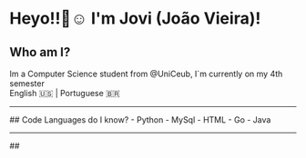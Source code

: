 
# Heyo!!👋☺️ I'm Jovi (João Vieira)! 

## Who am I?
Im a Computer Science student from @UniCeub, I`m currently on my 4th semester <br>
English :us: | Portuguese 🇧🇷

<hr>
## Code Languages do I know?
- Python
- MySql
- HTML
- Go
- Java

<hr>
## 
<!--
**Joviviz/Joviviz** is a ✨ _special_ ✨ repository because its `README.md` (this file) appears on your GitHub profile.

Here are some ideas to get you started:

- 🔭 I’m currently working on ...
- 🌱 I’m currently learning ...
- 👯 I’m looking to collaborate on ...
- 🤔 I’m looking for help with ...
- 💬 Ask me about ...
- 📫 How to reach me: ...
- 😄 Pronouns: ...
- ⚡ Fun fact: ...
-->
